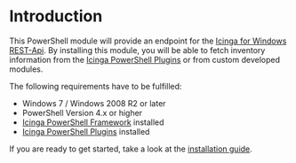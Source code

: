 Introduction
===

This PowerShell module will provide an endpoint for the [Icinga for Windows REST-Api](https://icinga.com/docs/icinga-for-windows/latest/doc/110-Installation/30-API-Check-Forwarder/). By installing this module, you will be able to fetch inventory information from the [Icinga PowerShell Plugins](https://icinga.com/docs/windows/latest/plugins) or from custom developed modules.

The following requirements have to be fulfilled:

* Windows 7 / Windows 2008 R2 or later
* PowerShell Version 4.x or higher
* [Icinga PowerShell Framework](https://icinga.com/docs/windows) installed
* [Icinga PowerShell Plugins](https://icinga.com/docs/windows/latest/plugins) installed

If you are ready to get started, take a look at the [installation guide](02-Installation.md).

